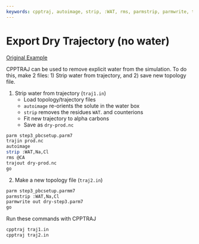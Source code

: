 ```yaml
---
keywords: cpptraj, autoimage, strip, :WAT, rms, parmstrip, parmwrite, traj.in, trajin, trajout
---
```


# Export Dry Trajectory (no water)

[Original Example](https://amberhub.chpc.utah.edu/combining-multiple-trajectory-files-into-a-single-trajectory-and-remove-water-molecules-to-save-space/)

CPPTRAJ can be used to remove explicit water from the simulation. To do this, make 2 files: 1) Strip water from trajectory, and 2) save new topology file.

1) Strip water from trajectory (`traj1.in`)
   - Load topology/trajectory files
   - `autoimage` re-orients the solute in the water box
   - `strip` removes the residues `WAT`. and counterions
   - Fit new trajectory to alpha carbons
   - Save as `dry-prod.nc`
  
```bash
parm step3_pbcsetup.parm7
trajin prod.nc
autoimage
strip :WAT,Na,Cl
rms @CA
trajout dry-prod.nc 
go
```

2) Make a new topology file (`traj2.in`)

```bash
parm step3_pbcsetup.parmm7
parmstrip :WAT,Na,Cl 
parmwrite out dry-step3.parm7 
go
```

Run these commands with CPPTRAJ

```bash
cpptraj traj1.in
cpptraj traj2.in
```
